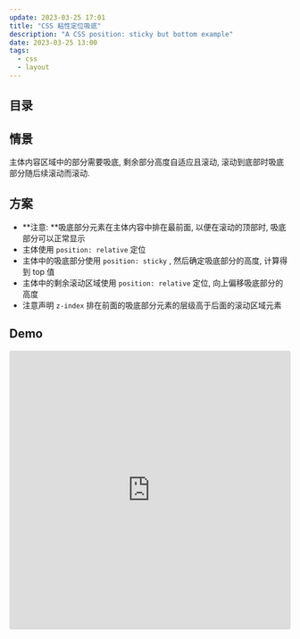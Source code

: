 ```yaml
---
update: 2023-03-25 17:01
title: "CSS 粘性定位吸底"
description: "A CSS position: sticky but bottom example"
date: 2023-03-25 13:00
tags:
  - css
  - layout
---
```


## 目录

## 情景

主体内容区域中的部分需要吸底, 剩余部分高度自适应且滚动, 滚动到底部时吸底部分随后续滚动而滚动.

## 方案

- **注意: **吸底部分元素在主体内容中排在最前面, 以便在滚动的顶部时, 吸底部分可以正常显示
- 主体使用 `position: relative` 定位
- 主体中的吸底部分使用 `position: sticky` , 然后确定吸底部分的高度, 计算得到 top 值
- 主体中的剩余滚动区域使用 `position: relative` 定位, 向上偏移吸底部分的高度
- 注意声明 `z-index` 排在前面的吸底部分元素的层级高于后面的滚动区域元素

## Demo

<iframe src="https://codesandbox.io/embed/daily-css-e0t4ur?autoresize=1&fontsize=14&hidenavigation=1&initialpath=%2Fpractice%2F20230325-%E7%B2%98%E6%80%A7%E5%AE%9A%E4%BD%8D%E5%90%B8%E5%BA%95.html&module=%2Fpractice%2F20230325-%E7%B2%98%E6%80%A7%E5%AE%9A%E4%BD%8D%E5%90%B8%E5%BA%95.html&theme=dark&view=preview"
  style="width:100%; height:500px; border:0; border-radius: 4px; overflow:hidden;"
  title="daily-css"
  allow="accelerometer; ambient-light-sensor; camera; encrypted-media; geolocation; gyroscope; hid; microphone; midi; payment; usb; vr; xr-spatial-tracking"
  sandbox="allow-forms allow-modals allow-popups allow-presentation allow-same-origin allow-scripts"
></iframe>
